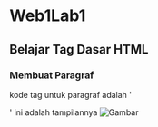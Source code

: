 # Web1Lab1
## Belajar Tag Dasar HTML

### Membuat Paragraf
kode tag untuk paragraf adalah '<p>'
ini adalah tampilannya
![Gambar](pw1.png)
  
  
